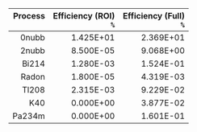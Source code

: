 | **Process**<br>` ` | **Efficiency (ROI)**<br>`%` | **Efficiency (Full)**<br>`%` |
|-------------------:|----------------------------:|-----------------------------:|
| 0nubb              | 1.425E+01                   | 2.369E+01                    |
| 2nubb              | 8.500E-05                   | 9.068E+00                    |
| Bi214              | 1.280E-03                   | 1.524E-01                    |
| Radon              | 1.800E-05                   | 4.319E-03                    |
| Tl208              | 2.315E-03                   | 9.229E-02                    |
| K40                | 0.000E+00                   | 3.877E-02                    |
| Pa234m             | 0.000E+00                   | 1.601E-01                    |
